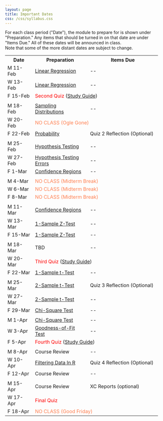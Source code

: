 ```yaml
---
layout: page
title: Important Dates
css: /css/syllabus.css
---
```


<div class="alert alert-info">
For each class period ("Date"), the module to prepare for is shown under "Preparation." Any items that should be turned in on that date are under "Items Due." All of these dates will be announced in class.
</div>

<div class="alert alert-warning">
Note that some of the more distant dates are subject to change.
</div>

<table width="100%">
<tr><th width="18%">Date</th><th width="36%">Preparation</th><th width="46%">Items Due</th></tr>
<!---
<tr><td>W 9-Jan</td>
    <td><a href="Syllabus-Current">Syllabus</a><br><a href="../modules/WhyStats">Why Stats is Important?</a></td>
    <td>--</td></tr>
<tr><td>F 11-Jan</td>
    <td><a href="../modules/FoundationalDefns">Foundational Definitions</a></td>
    <td>--</td></tr>
<tr><td></td><td></td><td></td></tr>

<tr><td>M 14-Jan</td>
    <td><a href="../modules/DataProduction">Data Production</a></td>
    <td>--</td></tr>
<tr><td>W 16-Jan</td>
    <td><a href="../modules/GettingDataIntoR">Getting Data Into R</a></td>
    <td>--</td></tr>
<tr><td>F 18-Jan</td>
    <td><a href="../modules/UEDACat">Univariate EDA - Categorical</a></td>
    <td>--</td></tr>
<tr><td></td><td></td><td></td></tr>

<tr><td>M 21-Jan</td>
    <td colspan="2"><span style="color:coral">NO CLASS (MLK Jr Day)</span></td></tr>
<tr><td>W 23-Jan</td>
    <td><a href="../modules/UEDAQuant1">Summaries for One Quant ...</a></td>
    <td>--</td></tr>
<tr><td>F 25-Jan</td>
    <td><a href="../modules/UEDAQuant2">Univariate EDA - Quant ...</a></td>
    <td>--</td></tr>
<tr><td></td><td></td><td></td></tr>

<tr><td>M 28-Jan</td>
    <td colspan="2"><span style="color:red">First Quiz</span> (<a href="QuizGuide/quiz1.html">Study Guide</a>)</td></tr>
<tr><td>W 30-Jan</td>
    <td>Polar Vortex Day</td>
    <td>--</td></tr>
<tr><td>F 1-Feb</td>
    <td><a href="../modules/NormalDist">Normal Distributions</a></td>
    <td>--</td></tr>
<tr><td></td><td></td><td></td></tr>

<tr><td>M 4-Feb</td>
    <td><a href="../modules/NormalDist">Normal Distributions</a></td>
    <td>Quiz 1 Reflection (Optional)</td></tr>
<tr><td>W 6-Feb</td>
    <td><a href="../modules/BEDACat">Bivariate EDA - Categorical</a></td>
    <td>--</td></tr>
<tr><td>F 8-Feb</td>
    <td><a href="../modules/BEDAQuant">Bivariate EDA - Quantitative</a></td>
    <td>--</td></tr>
<tr><td></td><td></td><td></td></tr>
--->

<tr><td>M 11-Feb</td>
    <td><a href="../modules/LinearRegression">Linear Regression</a></td>
    <td>--</td></tr>
<tr><td>W 13-Feb</td>
    <td><a href="../modules/LinearRegression">Linear Regression</a></td>
    <td>--</td></tr>
<tr><td>F 15-Feb</td>
    <td colspan="2"><span style="color:red">Second Quiz</span> (<a href="QuizGuide/quiz2.html">Study Guide</a>)</td></tr>
<tr><td></td><td></td><td></td></tr>

<tr><td>M 18-Feb</td>
    <td><a href="../modules/SamplingDist">Sampling Distributions</a></td>
    <td>--</td></tr>
<tr><td>W 20-Feb</td>
    <td colspan="2"><span style="color:coral">NO CLASS (Ogle Gone)</span></td></tr>
<tr><td>F 22-Feb</td>
    <td><a href="../modules/Probability">Probability</a></td>
    <td>Quiz 2 Reflection (Optional)</td></tr>
<tr><td></td><td></td><td></td></tr>

<tr><td>M 25-Feb</td>
    <td><a href="../modules/HypTesting">Hypothesis Testing</a></td>
    <td>--</td></tr>
<tr><td>W 27-Feb</td>
    <td><a href="../modules/HypTestingErrs">Hypothesis Testing Errors</a></td>
    <td>--</td></tr>
<tr><td>F 1-Mar</td>
    <td><a href="../modules/ConfRegions">Confidence Regions</a></td>
    <td>--</td></tr>
<tr><td></td><td></td><td></td></tr>

<tr><td>M 4-Mar</td>
    <td colspan="2"><span style="color:coral">NO CLASS (Midterm Break)</span></td></tr>
<tr><td>W 6-Mar</td>
    <td colspan="2"><span style="color:coral">NO CLASS (Midterm Break)</span></td></tr>
<tr><td>F 8-Mar</td>
    <td colspan="2"><span style="color:coral">NO CLASS (Midterm Break)</span></td></tr>
<tr><td></td><td></td><td></td></tr>

<tr><td>M 11-Mar</td>
    <td><a href="../modules/ConfRegions">Confidence Regions</a></td>
    <td>--</td></tr>
<tr><td>W 13-Mar</td>
    <td><a href="../modules/1SampleZ">1-Sample Z-Test</a></td>
    <td>--</td></tr>
<tr><td>F 15-Mar</td>
    <td><a href="../modules/1SampleZ">1-Sample Z-Test</a></td>
    <td>--</td></tr>
<tr><td></td><td></td><td></td></tr>

<tr><td>M 18-Mar</td>
    <td>TBD</td>
    <td>--</td></tr>
<tr><td>W 20-Mar</td>
    <td colspan="2"><span style="color:red">Third Quiz</span> (<a href="QuizGuide/quiz.html">Study Guide</a>)</td></tr>
<tr><td>F 22-Mar</td>
    <td><a href="../modules/1Samplet">1-Sample t-Test</a></td>
    <td>--</td></tr>
<tr><td></td><td></td><td></td></tr>

<tr><td>M 25-Mar</td>
    <td><a href="../modules/2Samplet">2-Sample t-Test</a></td>
    <td>Quiz 3 Reflection (Optional)</td></tr>
<tr><td>W 27-Mar</td>
    <td><a href="../modules/2Samplet">2-Sample t-Test</a></td>
    <td>--</td></tr>
<tr><td>F 29-Mar</td>
    <td><a href="../modules/ChiSquare">Chi-Square Test</a></td>
    <td>--</td></tr>
<tr><td></td><td></td><td></td></tr>

<tr><td>M 1-Apr</td>
    <td><a href="../modules/ChiSquare">Chi-Square Test</a></td>
    <td>--</td></tr>
<tr><td>W 3-Apr</td>
    <td><a href="../modules/GOFTest">Goodness-of-Fit Test</a></td>
    <td>--</td></tr>
<tr><td>F 5-Apr</td>
    <td colspan="2"><span style="color:red">Fourth Quiz</span> (<a href="QuizGuide/quiz.html">Study Guide</a>)</td></tr>
<tr><td></td><td></td><td></td></tr>

<tr><td>M 8-Apr</td>
    <td>Course Review</td>
    <td>--</td></tr>
<tr><td>W 10-Apr</td>
    <td><a href="../modules/FilteringDataInR">Filtering Data In R</a></td>
    <td>Quiz 4 Reflection (Optional)</td></tr>
<tr><td>F 12-Apr</td>
    <td>Course Review</td>
    <td>--</td></tr>
<tr><td></td><td></td><td></td></tr>

<tr><td>M 15-Apr</td>
    <td>Course Review</td>
    <td>XC Reports (optional)</td></tr>
<tr><td>W 17-Apr</td>
    <td colspan="2"><span style="color:red">Final Quiz</span></td></tr>
<tr><td>F 18-Apr</td>
    <td colspan="2"><span style="color:coral">NO CLASS (Good Friday)</span></td></tr>

</table>
